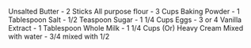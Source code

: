 Unsalted Butter - 2 Sticks
All purpose flour - 3 Cups
Baking Powder - 1 Tablespoon
Salt - 1/2 Teaspoon
Sugar - 1 1/4 Cups
Eggs - 3 or 4
Vanilla Extract - 1 Tablespoon
Whole Milk - 1 1/4 Cups
(Or)
Heavy Cream Mixed with water - 3/4 mixed with 1/2